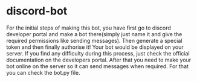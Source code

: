 # discord-bot
For the initial steps of making this bot, you have first go to discord developer portal and make a bot there(simply just name it and give the required permissions like sending messages).
Then generate a special token and then finally authorise it! Your bot would be displayed on your server. If you find any difficulty during this process, just check the official documentation on the developers portal.
After that you need to make your bot online on the server so it can send messages when required. For that you can check the bot.py file.
